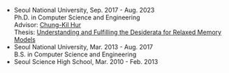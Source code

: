 ---
---
- Seoul National University, Sep. 2017 - Aug. 2023  
  Ph.D. in Computer Science and Engineering  
  Advisor: [Chung-Kil Hur](https://sf.snu.ac.kr/gil.hur/)  
  Thesis: [Understanding and Fulfilling the Desiderata for Relaxed Memory Models](https://sf.snu.ac.kr/sunghwan.lee/thesis/)
- Seoul National University, Mar. 2013 - Aug. 2017  
  B.S. in Computer Science and Engineering
- Seoul Science High School, Mar. 2010 - Feb. 2013
